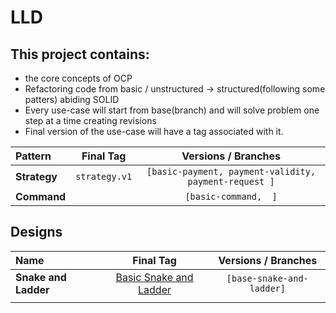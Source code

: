 # LLD 

## This project contains:
  - the core concepts of OCP
  - Refactoring code from basic / unstructured -> structured(following some patters) abiding SOLID
  - Every use-case will start from base(branch) and will solve problem one step at a time creating revisions
  - Final version of the use-case will have a tag associated with it.


| Pattern      |   Final Tag   |                    Versions / Branches                    |
|:-------------|:-------------:|:---------------------------------------------------------:|
| **Strategy** | `strategy.v1` | ```[basic-payment, payment-validity, payment-request ]``` |
| **Command**  |      ` `      |                 ```[basic-command,  ]```                  |





## Designs

| Name                 |                                         Final Tag                                         |                   Versions / Branches                   |
|:---------------------|:-----------------------------------------------------------------------------------------:|:-------------------------------------------------------:|
| **Snake and Ladder** | [Basic Snake and Ladder](https://github.com/devmohit-live/LLD/tree/base-snake-and-ladder) |              ```[base-snake-and-ladder]```              |
|                      |                                                                                           |                                                         |
